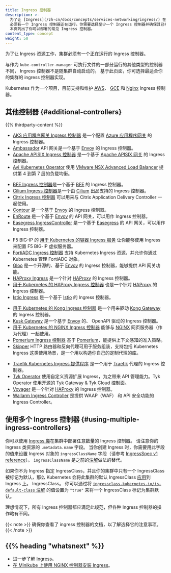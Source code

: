 ```yaml
---
title: Ingress 控制器
description: >-
  为了让 [Ingress](/zh-cn/docs/concepts/services-networking/ingress/) 在你的集群中工作，
  必须有一个 Ingress 控制器正在运行。你需要选择至少一个 Ingress 控制器并确保其已被部署到你的集群中。
  本页列出了你可以部署的常见 Ingress 控制器。
content_type: concept
weight: 50
---
```


<!--
title: Ingress Controllers
description: >-
  In order for an [Ingress](/docs/concepts/services-networking/ingress/) to work in your cluster,
  there must be an _ingress controller_ running.
  You need to select at least one ingress controller and make sure it is set up in your cluster.  
  This page lists common ingress controllers that you can deploy.
content_type: concept
weight: 50
-->

<!-- overview -->

<!--
In order for the Ingress resource to work, the cluster must have an ingress controller running. 

Unlike other types of controllers which run as part of the `kube-controller-manager` binary, Ingress controllers 
are not started automatically with a cluster. Use this page to choose the ingress controller implementation 
that best fits your cluster.

Kubernetes as a project supports and maintains [AWS](https://github.com/kubernetes-sigs/aws-load-balancer-controller#readme), [GCE](https://git.k8s.io/ingress-gce/README.md#readme), and
  [nginx](https://git.k8s.io/ingress-nginx/README.md#readme) ingress controllers.
-->
为了让 Ingress 资源工作，集群必须有一个正在运行的 Ingress 控制器。

与作为 `kube-controller-manager` 可执行文件的一部分运行的其他类型的控制器不同，
Ingress 控制器不是随集群自动启动的。
基于此页面，你可选择最适合你的集群的 ingress 控制器实现。

Kubernetes 作为一个项目，目前支持和维护
[AWS](https://github.com/kubernetes-sigs/aws-load-balancer-controller#readme)、
[GCE](https://git.k8s.io/ingress-gce/README.md#readme)
和 [Nginx](https://git.k8s.io/ingress-nginx/README.md#readme) Ingress 控制器。

<!-- body -->

<!--
## Additional controllers
-->
## 其他控制器  {#additional-controllers}

{{% thirdparty-content %}}

<!--
* [AKS Application Gateway Ingress Controller](https://docs.microsoft.com/azure/application-gateway/tutorial-ingress-controller-add-on-existing?toc=https%3A%2F%2Fdocs.microsoft.com%2Fen-us%2Fazure%2Faks%2Ftoc.json&bc=https%3A%2F%2Fdocs.microsoft.com%2Fen-us%2Fazure%2Fbread%2Ftoc.json) is an ingress controller that configures the [Azure Application Gateway](https://docs.microsoft.com/azure/application-gateway/overview).
* [Ambassador](https://www.getambassador.io/) API Gateway is an [Envoy](https://www.envoyproxy.io)-based ingress
  controller.
* [Apache APISIX ingress controller](https://github.com/apache/apisix-ingress-controller) is an [Apache APISIX](https://github.com/apache/apisix)-based ingress controller.
* [Avi Kubernetes Operator](https://github.com/vmware/load-balancer-and-ingress-services-for-kubernetes) provides L4-L7 load-balancing using [VMware NSX Advanced Load Balancer](https://avinetworks.com/).
-->
* [AKS 应用程序网关 Ingress 控制器](https://docs.microsoft.com/zh-cn/azure/application-gateway/tutorial-ingress-controller-add-on-existing?toc=https%3A%2F%2Fdocs.microsoft.com%2Fen-us%2Fazure%2Faks%2Ftoc.json&bc=https%3A%2F%2Fdocs.microsoft.com%2Fen-us%2Fazure%2Fbread%2Ftoc.json)
  是一个配置 [Azure 应用程序网关](https://docs.microsoft.com/zh-cn/azure/application-gateway/overview)
  的 Ingress 控制器。
* [Ambassador](https://www.getambassador.io/) API 网关是一个基于
  [Envoy](https://www.envoyproxy.io) 的 Ingress 控制器。
* [Apache APISIX Ingress 控制器](https://github.com/apache/apisix-ingress-controller)
  是一个基于 [Apache APISIX 网关](https://github.com/apache/apisix) 的 Ingress 控制器。
* [Avi Kubernetes Operator](https://github.com/vmware/load-balancer-and-ingress-services-for-kubernetes)
  使用 [VMware NSX Advanced Load Balancer](https://avinetworks.com/)
  提供第 4 到第 7 层的负载均衡。
<!--
* [BFE Ingress Controller](https://github.com/bfenetworks/ingress-bfe) is a [BFE](https://www.bfe-networks.net)-based ingress controller.
* [Cilium Ingress Controller](https://docs.cilium.io/en/stable/network/servicemesh/ingress/) is an ingress controller powered by [Cilium](https://cilium.io/).
* The [Citrix ingress controller](https://github.com/citrix/citrix-k8s-ingress-controller#readme) works with
  Citrix Application Delivery Controller.
* [Contour](https://projectcontour.io/) is an [Envoy](https://www.envoyproxy.io/) based ingress controller.
* [EnRoute](https://getenroute.io/) is an [Envoy](https://www.envoyproxy.io) based API gateway that can run as an ingress controller.
* [Easegress IngressController](https://github.com/megaease/easegress/blob/main/doc/reference/ingresscontroller.md) is an [Easegress](https://megaease.com/easegress/) based API gateway that can run as an ingress controller.
-->
* [BFE Ingress 控制器](https://github.com/bfenetworks/ingress-bfe)是一个基于
  [BFE](https://www.bfe-networks.net) 的 Ingress 控制器。
* [Cilium Ingress 控制器](https://docs.cilium.io/en/stable/network/servicemesh/ingress/)是一个由
  [Cilium](https://cilium.io/) 出品支持的 Ingress 控制器。
* [Citrix Ingress 控制器](https://github.com/citrix/citrix-k8s-ingress-controller#readme)
  可以用来与 Citrix Application Delivery Controller 一起使用。
* [Contour](https://projectcontour.io/) 是一个基于 [Envoy](https://www.envoyproxy.io/)
  的 Ingress 控制器。
* [EnRoute](https://getenroute.io/) 是一个基于 [Envoy](https://www.envoyproxy.io)
  的 API 网关，可以用作 Ingress 控制器。
* [Easegress IngressController](https://github.com/megaease/easegress/blob/main/doc/reference/ingresscontroller.md)
  是一个基于 [Easegress](https://megaease.com/easegress/) 的 API 网关，可以用作 Ingress 控制器。
<!--
* F5 BIG-IP [Container Ingress Services for Kubernetes](https://clouddocs.f5.com/containers/latest/userguide/kubernetes/)
  lets you use an Ingress to configure F5 BIG-IP virtual servers.
* [FortiADC Ingress Controller](https://docs.fortinet.com/document/fortiadc/7.0.0/fortiadc-ingress-controller-1-0/742835/fortiadc-ingress-controller-overview) support the Kubernetes Ingress resources and allows you to manage FortiADC objects from Kubernetes
* [Gloo](https://gloo.solo.io) is an open-source ingress controller based on [Envoy](https://www.envoyproxy.io),
  which offers API gateway functionality.
* [HAProxy Ingress](https://haproxy-ingress.github.io/) is an ingress controller for
  [HAProxy](https://www.haproxy.org/#desc).
* The [HAProxy Ingress Controller for Kubernetes](https://github.com/haproxytech/kubernetes-ingress#readme)
  is also an ingress controller for [HAProxy](https://www.haproxy.org/#desc).
* [Istio Ingress](https://istio.io/latest/docs/tasks/traffic-management/ingress/kubernetes-ingress/)
  is an [Istio](https://istio.io/) based ingress controller.
-->
* F5 BIG-IP 的
  [用于 Kubernetes 的容器 Ingress 服务](https://clouddocs.f5.com/products/connectors/k8s-bigip-ctlr/latest)
  让你能够使用 Ingress 来配置 F5 BIG-IP 虚拟服务器。
* [FortiADC Ingress 控制器](https://docs.fortinet.com/document/fortiadc/7.0.0/fortiadc-ingress-controller-1-0/742835/fortiadc-ingress-controller-overview)
  支持 Kubernetes Ingress 资源，并允许你通过 Kubernetes 管理 FortiADC 对象。
* [Gloo](https://gloo.solo.io) 是一个开源的、基于 [Envoy](https://www.envoyproxy.io) 的
  Ingress 控制器，能够提供 API 网关功能。
* [HAProxy Ingress](https://haproxy-ingress.github.io/) 是一个针对
  [HAProxy](https://www.haproxy.org/#desc) 的 Ingress 控制器。
* [用于 Kubernetes 的 HAProxy Ingress 控制器](https://github.com/haproxytech/kubernetes-ingress#readme)
  也是一个针对 [HAProxy](https://www.haproxy.org/#desc) 的 Ingress 控制器。
* [Istio Ingress](https://istio.io/latest/zh/docs/tasks/traffic-management/ingress/kubernetes-ingress/)
  是一个基于 [Istio](https://istio.io/zh/) 的 Ingress 控制器。
<!--
* The [Kong Ingress Controller for Kubernetes](https://github.com/Kong/kubernetes-ingress-controller#readme)
  is an ingress controller driving [Kong Gateway](https://konghq.com/kong/).
* [Kusk Gateway](https://kusk.kubeshop.io/) is an OpenAPI-driven ingress controller based on [Envoy](https://www.envoyproxy.io).
* The [NGINX Ingress Controller for Kubernetes](https://www.nginx.com/products/nginx-ingress-controller/)
  works with the [NGINX](https://www.nginx.com/resources/glossary/nginx/) webserver (as a proxy).
* The [Pomerium Ingress Controller](https://www.pomerium.com/docs/k8s/ingress.html) is based on [Pomerium](https://pomerium.com/), which offers context-aware access policy.
* [Skipper](https://opensource.zalando.com/skipper/kubernetes/ingress-controller/) HTTP router and reverse proxy for service composition, including use cases like Kubernetes Ingress, designed as a library to build your custom proxy.
-->
* [用于 Kubernetes 的 Kong Ingress 控制器](https://github.com/Kong/kubernetes-ingress-controller#readme)
  是一个用来驱动 [Kong Gateway](https://konghq.com/kong/) 的 Ingress 控制器。
* [Kusk Gateway](https://kusk.kubeshop.io/) 是一个基于 [Envoy](https://www.envoyproxy.io) 的、
  OpenAPI 驱动的 Ingress 控制器。
* [用于 Kubernetes 的 NGINX Ingress 控制器](https://www.nginx.com/products/nginx-ingress-controller/)
  能够与 [NGINX](https://www.nginx.com/resources/glossary/nginx/)
  网页服务器（作为代理）一起使用。
* [Pomerium Ingress 控制器](https://www.pomerium.com/docs/k8s/ingress.html)
  基于 [Pomerium](https://pomerium.com/)，能提供上下文感知的准入策略。
* [Skipper](https://opensource.zalando.com/skipper/kubernetes/ingress-controller/) HTTP
  路由器和反向代理可用于服务组装，支持包括 Kubernetes Ingress
  这类使用场景，是一个用以构造你自己的定制代理的库。
<!--
* The [Traefik Kubernetes Ingress provider](https://doc.traefik.io/traefik/providers/kubernetes-ingress/) is an
  ingress controller for the [Traefik](https://traefik.io/traefik/) proxy.
* [Tyk Operator](https://github.com/TykTechnologies/tyk-operator) extends Ingress with Custom Resources to bring API Management capabilities to Ingress. Tyk Operator works with the Open Source Tyk Gateway & Tyk Cloud control plane.
* [Voyager](https://appscode.com/products/voyager) is an ingress controller for
  [HAProxy](https://www.haproxy.org/#desc).
* [Wallarm Ingress Controller](https://www.wallarm.com/solutions/waf-for-kubernetes) is an Ingress Controller that provides WAAP (WAF) and API Security capabilities.
-->
* [Traefik Kubernetes Ingress 提供程序](https://doc.traefik.io/traefik/providers/kubernetes-ingress/)
  是一个用于 [Traefik](https://traefik.io/traefik/) 代理的 Ingress 控制器。
* [Tyk Operator](https://github.com/TykTechnologies/tyk-operator)
  使用自定义资源扩展 Ingress，为之带来 API 管理能力。Tyk Operator
  使用开源的 Tyk Gateway & Tyk Cloud 控制面。
* [Voyager](https://appscode.com/products/voyager) 是一个针对
  [HAProxy](https://www.haproxy.org/#desc) 的 Ingress 控制器。
* [Wallarm Ingress Controller](https://www.wallarm.com/solutions/waf-for-kubernetes) 是提供 WAAP（WAF）
  和 API 安全功能的 Ingress Controller。

<!--
## Using multiple Ingress controllers
-->
## 使用多个 Ingress 控制器  {#using-multiple-ingress-controllers}

<!--
You may deploy any number of ingress controllers using [ingress class](/docs/concepts/services-networking/ingress/#ingress-class)
within a cluster. Note the `.metadata.name` of your ingress class resource. When you create an ingress you would need that name to specify the `ingressClassName` field on your Ingress object (refer to [IngressSpec v1 reference](/docs/reference/kubernetes-api/service-resources/ingress-v1/#IngressSpec)). `ingressClassName` is a replacement of the older [annotation method](/docs/concepts/services-networking/ingress/#deprecated-annotation).
-->
你可以使用
[Ingress 类](/zh-cn/docs/concepts/services-networking/ingress/#ingress-class)在集群中部署任意数量的
Ingress 控制器。
请注意你的 Ingress 类资源的 `.metadata.name` 字段。
当你创建 Ingress 时，你需要用此字段的值来设置 Ingress 对象的 `ingressClassName` 字段（请参考
[IngressSpec v1 reference](/zh-cn/docs/reference/kubernetes-api/service-resources/ingress-v1/#IngressSpec)）。
`ingressClassName`
是之前的[注解](/zh-cn/docs/concepts/services-networking/ingress/#deprecated-annotation)做法的替代。

<!--
If you do not specify an IngressClass for an Ingress, and your cluster has exactly one IngressClass marked as default, then Kubernetes [applies](/docs/concepts/services-networking/ingress/#default-ingress-class) the cluster's default IngressClass to the Ingress.
You mark an IngressClass as default by setting the [`ingressclass.kubernetes.io/is-default-class` annotation](/docs/reference/labels-annotations-taints/#ingressclass-kubernetes-io-is-default-class) on that IngressClass, with the string value `"true"`.

Ideally, all ingress controllers should fulfill this specification, but the various ingress
controllers operate slightly differently.
-->
如果你不为 Ingress 指定 IngressClass，并且你的集群中只有一个 IngressClass 被标记为默认，那么
Kubernetes 会将此集群的默认 IngressClass
[应用](/zh-cn/docs/concepts/services-networking/ingress/#default-ingress-class)到 Ingress 上。
IngressClass。
你可以通过将
[`ingressclass.kubernetes.io/is-default-class` 注解](/zh-cn/docs/reference/labels-annotations-taints/#ingressclass-kubernetes-io-is-default-class)
的值设置为 `"true"` 来将一个 IngressClass 标记为集群默认。

理想情况下，所有 Ingress 控制器都应满足此规范，但各种 Ingress 控制器的操作略有不同。

<!--
Make sure you review your ingress controller's documentation to understand the caveats of choosing it.
-->
{{< note >}}
确保你查看了 ingress 控制器的文档，以了解选择它的注意事项。
{{< /note >}}

## {{% heading "whatsnext" %}}

<!--
* Learn more about [Ingress](/docs/concepts/services-networking/ingress/).
* [Set up Ingress on Minikube with the NGINX Controller](/docs/tasks/access-application-cluster/ingress-minikube).
-->
* 进一步了解 [Ingress](/zh-cn/docs/concepts/services-networking/ingress/)。
* [在 Minikube 上使用 NGINX 控制器安装 Ingress](/zh-cn/docs/tasks/access-application-cluster/ingress-minikube)。

